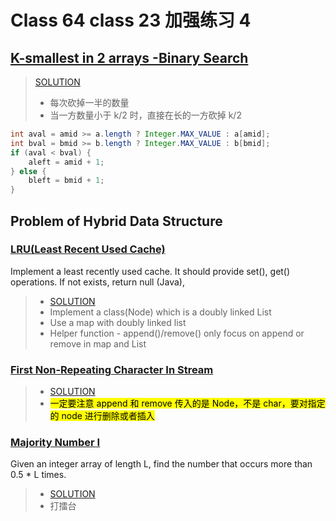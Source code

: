 # Class 64 class 23 加强练习 4

## [K-smallest in 2 arrays -Binary Search](https://app.laicode.io/app/problem/202)

> [SOLUTION](https://github.com/Jianuo-Always-Coding/laicode_solution_java/blob/main/CLASS_NOTE/SOLUTION_64/Kth_Smallest_In_Two_Sorted_Arrays.java)
>
> - 每次砍掉一半的数量
> - 当一方数量小于 k/2 时，直接在长的一方砍掉 k/2

```java
int aval = amid >= a.length ? Integer.MAX_VALUE : a[amid];
int bval = bmid >= b.length ? Integer.MAX_VALUE : b[bmid];
if (aval < bval) {
    aleft = amid + 1;
} else {
    bleft = bmid + 1;
}
```

## Problem of Hybrid Data Structure

### [LRU(Least Recent Used Cache)](https://app.laicode.io/app/problem/205?plan=3)

Implement a least recently used cache. It should provide set(), get() operations. If not exists, return null (Java),

> - [SOLUTION](https://github.com/Jianuo-Always-Coding/laicode_solution_java/blob/main/CLASS_NOTE/SOLUTION_64/LRU_Cache.java)
> - Implement a class(Node) which is a doubly linked List
> - Use a map with doubly linked list
> - Helper function - append()/remove() only focus on append or remove in map and List

### [First Non-Repeating Character In Stream](https://app.laicode.io/app/problem/288)

> - [SOLUTION](https://github.com/Jianuo-Always-Coding/laicode_solution_java/blob/main/CLASS_NOTE/SOLUTION_64/First_NonRepeating_Character_In_Stream.java)
> - <mark>一定要注意 append 和 remove 传入的是 Node，不是 char，要对指定的 node 进行删除或者插入</mark>

### [Majority Number I](https://app.laicode.io/app/problem/206?plan=3)

Given an integer array of length L, find the number that occurs more than 0.5 \* L times.

> - [SOLUTION](https://github.com/Jianuo-Always-Coding/laicode_solution_java/blob/main/CLASS_NOTE/SOLUTION_64/Majority_Number_I.java)
> - 打擂台
